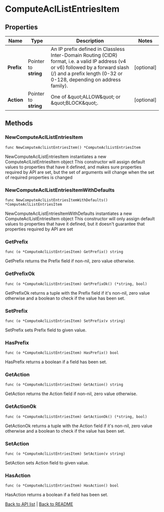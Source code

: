 # ComputeAclListEntriesItem

## Properties

Name | Type | Description | Notes
------------ | ------------- | ------------- | -------------
**Prefix** | Pointer to **string** | An IP prefix defined in Classless Inter-Domain Routing (CIDR) format, i.e. a valid IP address (v4 or v6) followed by a forward slash (/) and a prefix length (0-32 or 0-128, depending on address family). | [optional] 
**Action** | Pointer to **string** | One of \&quot;ALLOW\&quot; or \&quot;BLOCK\&quot;. | [optional] 

## Methods

### NewComputeAclListEntriesItem

`func NewComputeAclListEntriesItem() *ComputeAclListEntriesItem`

NewComputeAclListEntriesItem instantiates a new ComputeAclListEntriesItem object
This constructor will assign default values to properties that have it defined,
and makes sure properties required by API are set, but the set of arguments
will change when the set of required properties is changed

### NewComputeAclListEntriesItemWithDefaults

`func NewComputeAclListEntriesItemWithDefaults() *ComputeAclListEntriesItem`

NewComputeAclListEntriesItemWithDefaults instantiates a new ComputeAclListEntriesItem object
This constructor will only assign default values to properties that have it defined,
but it doesn't guarantee that properties required by API are set

### GetPrefix

`func (o *ComputeAclListEntriesItem) GetPrefix() string`

GetPrefix returns the Prefix field if non-nil, zero value otherwise.

### GetPrefixOk

`func (o *ComputeAclListEntriesItem) GetPrefixOk() (*string, bool)`

GetPrefixOk returns a tuple with the Prefix field if it's non-nil, zero value otherwise
and a boolean to check if the value has been set.

### SetPrefix

`func (o *ComputeAclListEntriesItem) SetPrefix(v string)`

SetPrefix sets Prefix field to given value.

### HasPrefix

`func (o *ComputeAclListEntriesItem) HasPrefix() bool`

HasPrefix returns a boolean if a field has been set.

### GetAction

`func (o *ComputeAclListEntriesItem) GetAction() string`

GetAction returns the Action field if non-nil, zero value otherwise.

### GetActionOk

`func (o *ComputeAclListEntriesItem) GetActionOk() (*string, bool)`

GetActionOk returns a tuple with the Action field if it's non-nil, zero value otherwise
and a boolean to check if the value has been set.

### SetAction

`func (o *ComputeAclListEntriesItem) SetAction(v string)`

SetAction sets Action field to given value.

### HasAction

`func (o *ComputeAclListEntriesItem) HasAction() bool`

HasAction returns a boolean if a field has been set.


[Back to API list](../README.md#documentation-for-api-endpoints) | [Back to README](../README.md)


